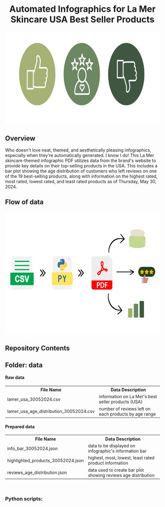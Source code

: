<h1 align="center">
	Automated Infographics for La Mer Skincare USA Best Seller Products
</h1>

<h3 align="center">
	<img src="https://github.com/DOCUVESTA/la-mer-usa-skincare-infographics/blob/07cc64ce4f9ddfd3eff3ee7a499089b196a451e0/assets/header.png" width=850" height="300"/>
</h3>

## Overview
Who doesn't love neat, themed, and aesthetically pleasing infographics, especially when they're automatically generated. I know I do! This La Mer skincare-themed infographic PDF utilizes data from the brand's website to provide key details on their top-selling products in the USA. This includes a bar plot showing the age distribution of customers who left reviews on one of the 19 best-selling products, along with information on the highest rated, most rated, lowest rated, and least rated products as of Thursday, May 30, 2024.
<br>

## Flow of data
<div align="center"">
  <img src="https://github.com/DOCUVESTA/la-mer-usa-skincare-infographics/blob/d75ef212668ef2dbbd28252fbaf2bab02416bf8d/assets/flow_of_data.png" alt="flow" width="680" height="400" />
</div>
	



## Repository Contents
## Folder: data
#### Raw data
<table style="width:100%">
    <tr>
        <th>File Name</th>
        <th>Data Description</th>
    </tr>
    <tr>
        <td>lamer_usa_30052024.csv</td>
        <td>information on La Mer's best seller products (USA)</td>
    </tr>
    <tr>
        <td>lamer_usa_age_distribution_30052024.csv</td>
        <td>number of reviews left on each products by age range</td>
    </tr>
</table>

#### Prepared data
<table style="width:100%">
    <tr>
        <th>File Name</th>
        <th>Data Description</th>
    </tr>
    <tr>
        <td>info_bar_30052024.json</td>
        <td>data to be displayed on infographic's information bar</td>
    </tr>
    <tr>
        <td>highlighted_products_30052024.json</td>
        <td>highest, most, lowest, least rated product information</td>
    </tr>
    <tr>
        <td>reviews_age_distribution.json</td>
        <td>data used to create bar plot showing reviews age distribution </td>
    </tr>
</table>
<br>

### Python scripts:


